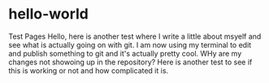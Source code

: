 # hello-world
Test Pages
Hello, here is another test where I write a little about msyelf and see what is actually going on with git. I am now using my terminal to edit and publish something to git and it's actually pretty cool.
WHy are my changes not showoing up in the repository?
Here is another test to see if this is working or not and how complicated it is.
